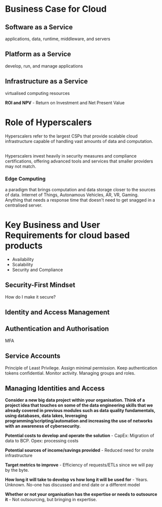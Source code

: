 # Business Case for Cloud
## Software as a Service
applications, data, runtime, middleware, and servers
## Platform as a Service
develop, run, and manage applications
## Infrastructure as a Service
virtualised computing resources 

**ROI and NPV** - Return on Investment and Net Present Value

# Role of Hyperscalers
Hyperscalers refer to the largest CSPs that provide scalable cloud infrastructure capable of handling vast amounts of data and computation. <br/><br/>

Hyperscalers invest heavily in security measures and compliance certifications, offering advanced tools and services that smaller providers may not match.<br/>

### Edge Computing
a paradigm that brings computation and data storage closer to the sources of data. Internet of Things, Autonamous Vehicles, AR, VR, Gaming.<br/>
Anything that needs a response time that doesn't need to get snagged in a centralised server.
# Key Business and User Requirements for cloud based products
* Availability
* Scalability
* Security and Compliance

## Security-First Mindset
How do I make it secure?

## Identity and Access Management

## Authentication and Authorisation
MFA

## Service Accounts
Principle of Least Privilege. Assign minimal permission. Keep authentication tokens confidential. Monitor activity. Managing groups and roles.

## Managing Identities and Access


**Consider a new big data project within your organisation. Think of a project idea that touches on some of the data engineering skills that we already covered in previous modules such as data quality fundamentals, using databases, data lakes, leveraging programming/scripting/automation and increasing the use of networks with an awareness of cybersecurity.**

**Potential costs to develop and operate the solution**  - CapEx: Migration of data to BCP. Opex: processing costs<br/>

**Potential sources of income/savings provided** - Reduced need for onsite infrastructure  <br/> 

**Target metrics to improve** - Efficiency of requests/ETLs since we will pay by the byte.  <br/> 

**How long it will take to develop vs how long it will be used for** - Years. Unknown. No-one has discussed and end date or a different model<br/> 

**Whether or not your organisation has the expertise or needs to outsource it** - Not outsourcing, but bringing in expertise. <br/> 
